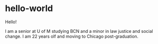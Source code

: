 # hello-world

Hello!

I am a senior at U of M studying BCN and a minor in law justice and social change. I am 22 years olf and moving to Chicago post-graduation.
